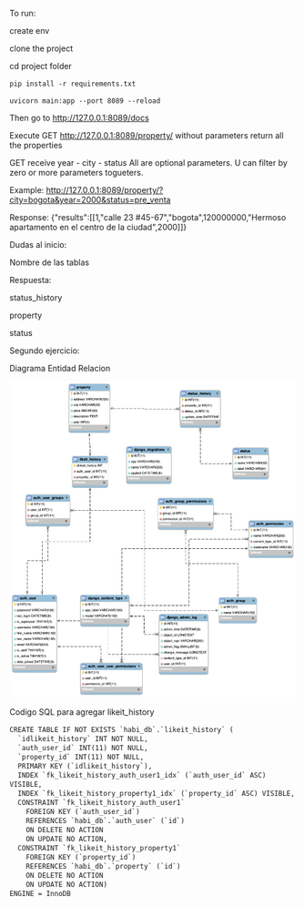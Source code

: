 
To run:

create env

clone the project

cd project folder

```
pip install -r requirements.txt

```
```
uvicorn main:app --port 8089 --reload
```


Then go to http://127.0.0.1:8089/docs

Execute GET http://127.0.0.1:8089/property/ without parameters return all the properties

GET  receive     year - city  - status   All are optional parameters. U can filter by zero or more parameters togueters.

Example:
http://127.0.0.1:8089/property/?city=bogota&year=2000&status=pre_venta

Response:
{"results":[[1,"calle 23 #45-67","bogota",120000000,"Hermoso apartamento en el centro de la ciudad",2000]]}




Dudas al inicio:

Nombre de las tablas 

Respuesta:

status_history

property

status


Segundo ejercicio:

Diagrama Entidad Relacion

![Alt text](./image/likeit.png "EER")


Codigo SQL para agregar likeit_history

```
CREATE TABLE IF NOT EXISTS `habi_db`.`likeit_history` (
  `idlikeit_history` INT NOT NULL,
  `auth_user_id` INT(11) NOT NULL,
  `property_id` INT(11) NOT NULL,
  PRIMARY KEY (`idlikeit_history`),
  INDEX `fk_likeit_history_auth_user1_idx` (`auth_user_id` ASC) VISIBLE,
  INDEX `fk_likeit_history_property1_idx` (`property_id` ASC) VISIBLE,
  CONSTRAINT `fk_likeit_history_auth_user1`
    FOREIGN KEY (`auth_user_id`)
    REFERENCES `habi_db`.`auth_user` (`id`)
    ON DELETE NO ACTION
    ON UPDATE NO ACTION,
  CONSTRAINT `fk_likeit_history_property1`
    FOREIGN KEY (`property_id`)
    REFERENCES `habi_db`.`property` (`id`)
    ON DELETE NO ACTION
    ON UPDATE NO ACTION)
ENGINE = InnoDB
```




